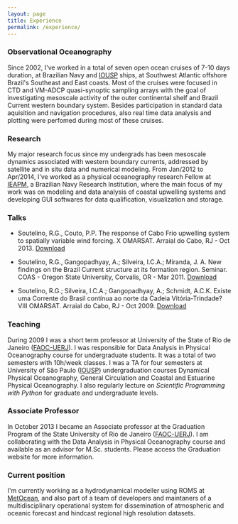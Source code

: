 ```yaml
---
layout: page
title: Experience
permalink: /experience/
---
```


### Observational Oceanography

Since 2002, I've worked in a total of seven open ocean cruises of 7-10 days duration, at Brazilian Navy and [IOUSP](http://www.io.usp.br) ships, at Southwest Atlantic offshore Brazil's Southeast and East coasts. Most of the cruises were focused in CTD and VM-ADCP quasi-synoptic sampling arrays with the goal of investigating mesoscale activity of the outer continental shelf and Brazil Current western boundary system. Besides participation in standard data aquisition and navigation procedures, also real time data analysis and plotting were perfomed during most of these cruises.

### Research

My major research focus since my undergrads has been mesoscale dynamics associated with western boundary currents, addressed by satellite and in situ data and numerical modeling. From Jan/2012 to Apr/2014, I've worked as a physical oceanography research Fellow at [IEAPM](http://www.ieapm.mar.mil.br), a Brazilian Navy Research Institution, where the main focus of my work was on modeling and data analysis of coastal upwelling systems and developing GUI softwares for data qualification, visualization and storage.

### Talks

- Soutelino, R.G., Couto, P.P. The response of Cabo Frio upwelling system to spatially variable wind forcing. X OMARSAT. Arraial do Cabo, RJ - Oct 2013. [Download](../presentations/omarsat2013_soutelino.pdf) 

- Soutelino, R.G., Gangopadhyay, A.; Silveira, I.C.A.; Miranda, J. A. New findings on the Brazil Current structure at its formation region. Seminar. COAS - Oregon State University, Corvalis, OR - Mar 2011. [Download](../presentations/coas2011_soutelino.pdf) 

- Soutelino, R.G.; Silveira, I.C.A.; Gangopadhyay, A.; Schmidt, A.C.K. Existe uma Corrente do Brasil contínua ao norte da Cadeia Vitória-Trindade? VIII OMARSAT. Arraial do Cabo, RJ - Oct 2009. [Download](../presentations/omarsat2009_soutelino.pdf)

### Teaching

During 2009 I was a short term professor at University of the State of Rio de Janeiro ([FAOC-UERJ](http://www.oceanografia.uerj.br)). I was responsible for Data Analysis in Physical Oceanography course for undergraduate students. It was a total of two semesters with 10h/week classes. I was a TA for four semesters at University of São Paulo ([IOUSP](http://www.io.usp.br)) undergraduation courses Dynamical Physical Oceanography, General Circulation and Coastal and Estuarine Physical Oceanography. I also regularly lecture on *Scientific Programming with Python* for graduate and undergraduate levels.  

### Associate Professor

In October 2013 I became an Associate professor at the Graduation Program of the State University of Rio de Janeiro ([FAOC-UERJ](http://www.oceanografia.uerj.br)). I am collaborating with the Data Analysis in Physical Oceanography course and available as an advisor for M.Sc. students. Please access the Graduation website for more information.

### Current position

I'm currently working as a hydrodynamical modeller using ROMS at [MetOcean](http://metocean.co.nz), and also part of a team of developers and maintaners of a multidisciplinary operational system for dissemination of atmospheric and oceanic forecast and hindcast regional high resolution datasets. 



